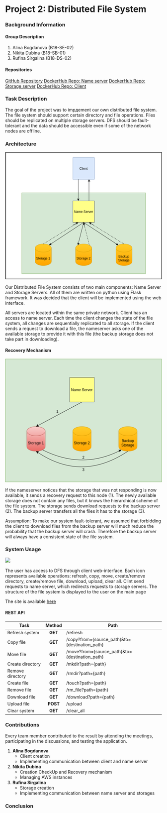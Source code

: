 # Project 2: Distributed File System

### Background Information

#### Group Description

1. Alina Bogdanova (B18-SE-02)
2. Nikita Dubina (B18-SB-01) 
3. Rufina Sirgalina (B18-DS-02)

#### Repositories

[GitHub Repository](https://github.com/MefAldemisov/DistributedFileSstem)
[DockerHub Repo: Name server](https://hub.docker.com/repository/docker/rrufina/dfs-nameserver)
[DockerHub Repo: Storage server](https://hub.docker.com/repository/docker/rrufina/storage)
[DockerHub Repo: Client](https://hub.docker.com/repository/docker/rrufina/dfs-front)

### Task Description

The goal of the project was to impдement our own distributed file system.
The file system should support certain directory and file operations. Files should be replicated on multiple storage servers. DFS should be fault-tolerant and the data should be accessible even if some of the network nodes are offline.


### Architecture

![](./images/1.png)

Our Distributed File System consists of two main components: Name Server and Storage Servers. All of them are written on python using Flask framework. It was decided that the client will be implemented using the web interface.  

All servers are located within the same private network. Client has an access to name server. Each time the client changes the state of the file system, all changes are sequentially replicated to all storage. If the client sends a request to download a file, the nameserver asks one of the available storage to provide it with this file (the backup storage does not take part in downloading).

#### Recovery Mechanism

![](./images/2.png)

If the nameserver notices that the storage that was not responding is now available, it sends a recovery request to this node (1). The newly available storage does not contain any files, but it knows the hierarchical scheme of the file system. The storage sends download requests to the backup server (2). The backup server transfers all the files it has to the storage (3).

Assumption: To make our system fault-tolerant, we assumed that forbidding the client to download files from the backup server will much reduce the probability that the backup server will crash. Therefore the backup server will always have a consistent state of the file system.

### System Usage

![](./images/3.png)

The user has access to DFS through client web-interface. 
Each icon represents available operations: refresh, copy, move, create/remove directory, create/remove file, download, upload, clear all. Clint send requests to name server, which redirects requests to storage servers. The structure of the file system is displayed to the user on the main page

The site is available [here](http://3.23.171.160:8080/)
#### REST API

| Task             | Method  | Path                                           |
|------------------|:-------:|------------------------------------------------|
| Refresh system   | **GET** | /refresh                                       |
| Copy file        | **GET** | /copy?from={source_path}&to={destination_path} |
| Move file        | **GET** | /move?from={source_path}&to={destination_path} |
| Create directory | **GET** | /mkdir?path={path}                             |
| Remove directory | **GET** | /rmdir?path={path}                             |
| Create file      | **GET** | /touch?path={path}                             |
| Remove file      | **GET** | /rm_file?path={path}                           |
| Download file    | **GET** | /download?path={path}                          |
| Upload file      | **POST**| /upload                                        |
| Clear system     | **GET** | /clear_all                                     |



### Contributions

Every team member contributed to the result by attending the meetings, participating in the discussions, and testing the application.


1. **Alina Bogdanova**
	- Client creation
	- Implementing communication between client and name server
2. **Nikita Dubina**
	- Creation CheckUp and Recovery mechanism
	- Managing AWS instances 
3. **Rufina Sirgalina**
	- Storage creation
	- Implementing communication between name server and storages

### Conclusion